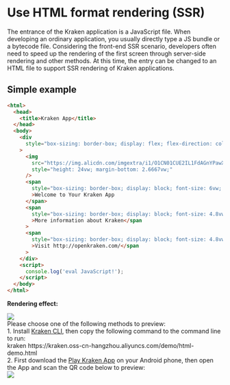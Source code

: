 # Use HTML format rendering (SSR)

The entrance of the Kraken application is a JavaScript file. When developing an ordinary application, you usually directly type a JS bundle or a bytecode file. Considering the front-end SSR scenario, developers often need to speed up the rendering of the first screen through server-side rendering and other methods. At this time, the entry can be changed to an HTML file to support SSR rendering of Kraken applications.

## Simple example

```html
<html>
  <head>
    <title>Kraken App</title>
  </head>
  <body>
    <div
      style="box-sizing: border-box; display: flex; flex-direction: column; flex-shrink: 0; align-content: flex-start; border-width: 0vw; border-style: solid; border - color: black; margin: 26.6667vw 0vw 0vw; padding: 0vw; min-width: 0vw; align-items: center;"
    >
      <img
        src="https://img.alicdn.com/imgextra/i1/O1CN01CUE2IL1FdAGnYPawX_!!6000000000509-2-tps-350-116.png"
        style="height: 24vw; margin-bottom: 2.6667vw;"
      />
      <span
        style="box-sizing: border-box; display: block; font-size: 6vw; white-space: pre-wrap; font-weight: bold; margin: 2.6667vw 0vw;"
        >Welcome to Your Kraken App
      </span>
      <span
        style="box-sizing: border-box; display: block; font-size: 4.8vw; white-space: pre-wrap; margin: 1.0667vw 0vw; color: rgb(85, 85, 85);"
        >More information about Kraken</span
      >
      <span
        style="box-sizing: border-box; display: block; font-size: 4.8vw; white-space: pre-wrap; margin: 1.0667vw 0vw; color: rgb(85, 85, 85);"
        >Visit http://openkraken.com/</span
      >
    </div>
    <script>
      console.log('eval JavaScript!');
    </script>
  </body>
</html>
```

**Rendering effect:**

<div className="code-preview">
  <img className="preview-image" src="https://img.alicdn.com/imgextra/i2/O1CN01U44xcT1PCHDfXyXPz_!!6000000001804-2-tps-750-1680.png" />

  <div className="preview-tips">
    <div className="preview-title">
      Please choose one of the following methods to preview:
    </div>
    <div className="preview-row">
      <div>
        1. Install <a href="/en-US/guide#快 Experience-kraken">Kraken CLI</a>, then copy the following command to the command line to run:
      </div>
      <div className="preview-code">
        kraken https://kraken.oss-cn-hangzhou.aliyuncs.com/demo/html-demo.html
      </div>
    </div>
    <div className="preview-row">
      <div>
        2. First download the <a href="/en-US/guide#kraken-playground" >Play Kraken App</a> on your Android phone, then open the App and scan the QR code below to preview:
      </div>
      <img className="preview-qrcode" src="https://img.alicdn.com/imgextra/i4/O1CN01xpUopt1LdyiEmVgi5_!!6000000001323-2-tps-400-400.png" />
    </div>
  </div>
</div>
